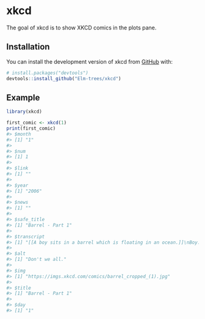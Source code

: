 
<!-- README.md is generated from README.Rmd. Please edit that file -->

# xkcd

<!-- badges: start -->
<!-- badges: end -->

The goal of xkcd is to show XKCD comics in the plots pane.

## Installation

You can install the development version of xkcd from
[GitHub](https://github.com/) with:

``` r
# install.packages("devtools")
devtools::install_github("Elm-trees/xkcd")
```

## Example

``` r
library(xkcd)

first_comic <- xkcd(1)
print(first_comic)
#> $month
#> [1] "1"
#> 
#> $num
#> [1] 1
#> 
#> $link
#> [1] ""
#> 
#> $year
#> [1] "2006"
#> 
#> $news
#> [1] ""
#> 
#> $safe_title
#> [1] "Barrel - Part 1"
#> 
#> $transcript
#> [1] "[[A boy sits in a barrel which is floating in an ocean.]]\nBoy: I wonder where I'll float next?\n[[The barrel drifts into the distance. Nothing else can be seen.]]\n{{Alt: Don't we all.}}"
#> 
#> $alt
#> [1] "Don't we all."
#> 
#> $img
#> [1] "https://imgs.xkcd.com/comics/barrel_cropped_(1).jpg"
#> 
#> $title
#> [1] "Barrel - Part 1"
#> 
#> $day
#> [1] "1"
```
